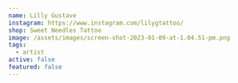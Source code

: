 ```yaml
---
name: Lilly Gustave
instagram: https://www.instagram.com/lilygtattoo/
shop: Sweet Needles Tattoo
image: /assets/images/screen-shot-2023-01-09-at-1.04.51-pm.png
tags:
  - artist
active: false
featured: false
---
```

